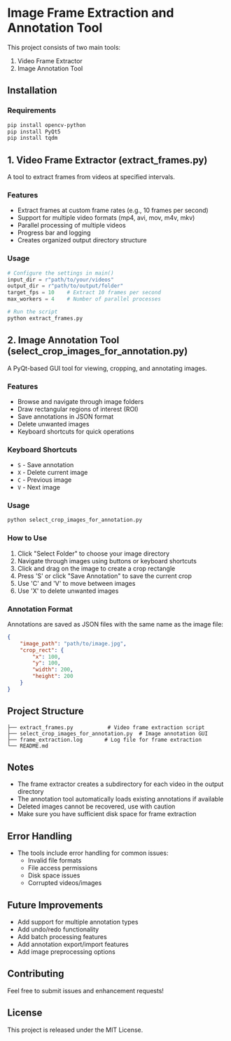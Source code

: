 # Image Frame Extraction and Annotation Tool

This project consists of two main tools:
1. Video Frame Extractor
2. Image Annotation Tool

## Installation

### Requirements
```bash
pip install opencv-python
pip install PyQt5
pip install tqdm
```

## 1. Video Frame Extractor (extract_frames.py)

A tool to extract frames from videos at specified intervals.

### Features
- Extract frames at custom frame rates (e.g., 10 frames per second)
- Support for multiple video formats (mp4, avi, mov, m4v, mkv)
- Parallel processing of multiple videos
- Progress bar and logging
- Creates organized output directory structure

### Usage
```python
# Configure the settings in main()
input_dir = r"path/to/your/videos"
output_dir = r"path/to/output/folder"
target_fps = 10    # Extract 10 frames per second
max_workers = 4    # Number of parallel processes

# Run the script
python extract_frames.py
```

## 2. Image Annotation Tool (select_crop_images_for_annotation.py)

A PyQt-based GUI tool for viewing, cropping, and annotating images.

### Features
- Browse and navigate through image folders
- Draw rectangular regions of interest (ROI)
- Save annotations in JSON format
- Delete unwanted images
- Keyboard shortcuts for quick operations

### Keyboard Shortcuts
- `S` - Save annotation
- `X` - Delete current image
- `C` - Previous image
- `V` - Next image

### Usage
```bash
python select_crop_images_for_annotation.py
```

### How to Use
1. Click "Select Folder" to choose your image directory
2. Navigate through images using buttons or keyboard shortcuts
3. Click and drag on the image to create a crop rectangle
4. Press 'S' or click "Save Annotation" to save the current crop
5. Use 'C' and 'V' to move between images
6. Use 'X' to delete unwanted images

### Annotation Format
Annotations are saved as JSON files with the same name as the image file:
```json
{
    "image_path": "path/to/image.jpg",
    "crop_rect": {
        "x": 100,
        "y": 100,
        "width": 200,
        "height": 200
    }
}
```

## Project Structure
```
├── extract_frames.py           # Video frame extraction script
├── select_crop_images_for_annotation.py  # Image annotation GUI
├── frame_extraction.log       # Log file for frame extraction
└── README.md
```

## Notes
- The frame extractor creates a subdirectory for each video in the output directory
- The annotation tool automatically loads existing annotations if available
- Deleted images cannot be recovered, use with caution
- Make sure you have sufficient disk space for frame extraction

## Error Handling
- The tools include error handling for common issues:
  - Invalid file formats
  - File access permissions
  - Disk space issues
  - Corrupted videos/images

## Future Improvements
- Add support for multiple annotation types
- Add undo/redo functionality
- Add batch processing features
- Add annotation export/import features
- Add image preprocessing options

## Contributing
Feel free to submit issues and enhancement requests!

## License
This project is released under the MIT License.
